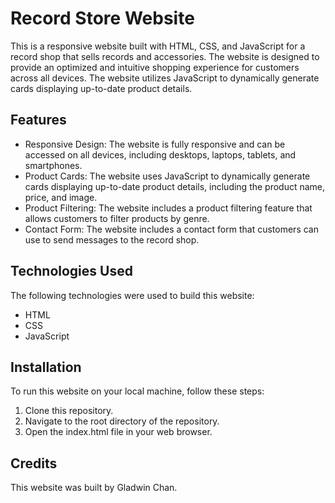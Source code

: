 # Record Store Website
This is a responsive website built with HTML, CSS, and JavaScript for a record shop that sells records and accessories. The website is designed to provide an optimized and intuitive shopping experience for customers across all devices. The website utilizes JavaScript to dynamically generate cards displaying up-to-date product details.

## Features
- Responsive Design: The website is fully responsive and can be accessed on all devices, including desktops, laptops, tablets, and smartphones.
- Product Cards: The website uses JavaScript to dynamically generate cards displaying up-to-date product details, including the product name, price, and image.
- Product Filtering: The website includes a product filtering feature that allows customers to filter products by genre.
- Contact Form: The website includes a contact form that customers can use to send messages to the record shop.

## Technologies Used
The following technologies were used to build this website:
- HTML
- CSS
- JavaScript

## Installation
To run this website on your local machine, follow these steps:
1. Clone this repository.
2. Navigate to the root directory of the repository.
3. Open the index.html file in your web browser.

## Credits
This website was built by Gladwin Chan.
